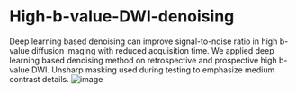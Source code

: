 # High-b-value-DWI-denoising
Deep learning based denoising can improve signal-to-noise ratio in high b-value diffusion imaging with reduced acquisition time. We applied deep learning based denoising method on retrospective and prospective high b-value DWI. Unsharp masking used during testing to emphasize medium contrast details. ![image](https://user-images.githubusercontent.com/86373079/123409919-5ae60200-d5cc-11eb-965e-f325d9ef7cef.png)
